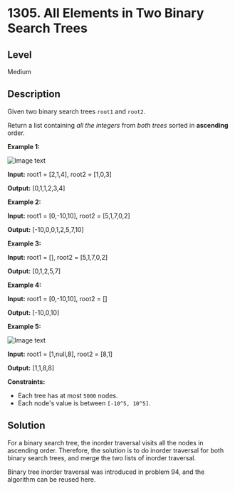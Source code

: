 # 1305. All Elements in Two Binary Search Trees
## Level
Medium

## Description
Given two binary search trees `root1` and `root2`.

Return a list containing *all the integers* from *both trees* sorted in **ascending** order.

**Example 1:**

![Image text](https://assets.leetcode.com/uploads/2019/12/18/q2-e1.png)

**Input:** root1 = [2,1,4], root2 = [1,0,3]

**Output:** [0,1,1,2,3,4]

**Example 2:**

**Input:** root1 = [0,-10,10], root2 = [5,1,7,0,2]

**Output:** [-10,0,0,1,2,5,7,10]

**Example 3:**

**Input:** root1 = [], root2 = [5,1,7,0,2]

**Output:** [0,1,2,5,7]

**Example 4:**

**Input:** root1 = [0,-10,10], root2 = []

**Output:** [-10,0,10]

**Example 5:**

![Image text](https://assets.leetcode.com/uploads/2019/12/18/q2-e5-.png)

**Input:** root1 = [1,null,8], root2 = [8,1]

**Output:** [1,1,8,8]

**Constraints:**

* Each tree has at most `5000` nodes.
* Each node's value is between `[-10^5, 10^5]`.

## Solution
For a binary search tree, the inorder traversal visits all the nodes in ascending order. Therefore, the solution is to do inorder traversal for both binary search trees, and merge the two lists of inorder traversal.

Binary tree inorder traversal was introduced in problem 94, and the algorithm can be reused here.
